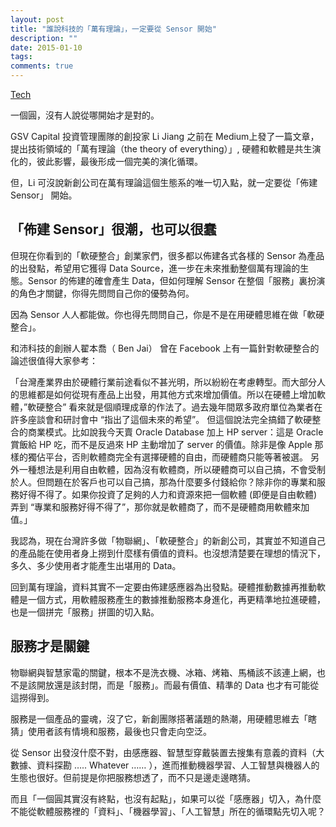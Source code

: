 ```yaml
---
layout: post
title: "誰說科技的「萬有理論」，一定要從 Sensor 開始"
description: ""
date: 2015-01-10
tags: 
comments: true
---
```


[Tech](https://i.imgur.com/p1aIdy1.jpg)

一個圓，沒有人說從哪開始才是對的。

GSV Capital 投資管理團隊的創投家 Li Jiang 之前在 Medium上發了一篇文章，提出技術領域的「萬有理論（the theory of everything）」, 硬體和軟體是共生演化的，彼此影響，最後形成一個完美的演化循環。

但，Li 可沒說新創公司在萬有理論這個生態系的唯一切入點，就一定要從「佈建 Sensor」 開始。

## 「佈建 Sensor」很潮，也可以很蠢

但現在你看到的「軟硬整合」創業家們，很多都以佈建各式各樣的 Sensor 為產品的出發點，希望用它獲得 Data Source，進一步在未來推動整個萬有理論的生態。Sensor 的佈建的確會產生 Data，但如何理解 Sensor 在整個「服務」裏扮演的角色才關鍵，你得先問問自己你的優勢為何。

因為 Sensor 人人都能做。你也得先問問自己，你是不是在用硬體思維在做「軟硬整合」。

和沛科技的創辦人翟本喬（ Ben Jai） 曾在 Facebook 上有一篇針對軟硬整合的論述很值得大家參考：

「台灣產業界由於硬體行業前途看似不甚光明，所以紛紛在考慮轉型。而大部分人的思維都是如何從現有產品上出發，用其他方式來增加價值。所以在硬體上增加軟體，”軟硬整合” 看來就是個順理成章的作法了。過去幾年間眾多政府單位為業者在許多座談會和研討會中 “指出了這個未來的希望”。
但這個說法完全搞錯了軟硬整合的商業模式。比如說我今天賣 Oracle Database 加上 HP server：這是 Oracle 賞飯給 HP 吃，而不是反過來 HP 主動增加了 server 的價值。除非是像 Apple 那樣的獨佔平台，否則軟體商完全有選擇硬體的自由，而硬體商只能等著被選。
另外一種想法是利用自由軟體，因為沒有軟體商，所以硬體商可以自己搞，不會受制於人。但問題在於客戶也可以自己搞，那為什麼要多付錢給你？除非你的專業和服務好得不得了。如果你投資了足夠的人力和資源來把一個軟體 (即便是自由軟體) 弄到 “專業和服務好得不得了”，那你就是軟體商了，而不是硬體商用軟體來加值。」

我認為，現在台灣許多做「物聯網」、「軟硬整合」的新創公司，其實並不知道自己的產品能在使用者身上撈到什麼樣有價值的資料。也沒想清楚要在理想的情況下，多久、多少使用者才能產生出堪用的 Data。

回到萬有理論，資料其實不一定要由佈建感應器為出發點。硬體推動數據再推動軟體是一個方式，用軟體服務產生的數據推動服務本身進化，再更精準地拉進硬體，也是一個拼完「服務」拼圖的切入點。

## 服務才是關鍵

物聯網與智慧家電的關鍵，根本不是洗衣機、冰箱、烤箱、馬桶該不該連上網，也不是該開放還是該封閉，而是「服務」。而最有價值、精準的 Data 也才有可能從這撈得到。

服務是一個產品的靈魂，沒了它，新創團隊搭著議題的熱潮，用硬體思維去「瞎猜」使用者該有情境和服務，最後也只會走向空泛。

從 Sensor 出發沒什麼不對，由感應器、智慧型穿戴裝置去搜集有意義的資料（大數據、資料探勘 ….. Whatever …… ），進而推動機器學習、人工智慧與機器人的生態也很好。但前提是你把服務想透了，而不只是邊走邊瞎猜。

而且「一個圓其實沒有終點，也沒有起點」，如果可以從「感應器」切入，為什麼不能從軟體服務裡的「資料」、「機器學習」、「人工智慧」所在的循環點先切入呢？
